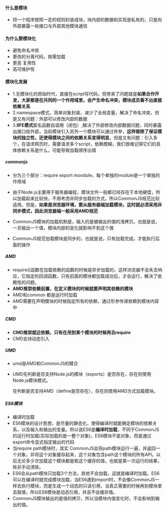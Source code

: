 #### 什么是模块

- 将一个程序按照一定的规则封装成块，块内部的数据和实现是私有的，只是向外部暴露一些接口与外部其他模块通信

#### 为什么要模块化

- 避免命名冲突
- 更改的分离代码，按需加载
- 更高 复用性
- 高可维护性

#### 模块化发展

- 1.无模块化的原始时代，直接在script写代码，但带来了问题就是**如果合作开发，大家都是在共同的一个作用域里，会产生命名冲突，模块成员看不出直接依赖关系**
- 2.namespace模式，简单对象封装，减少了全局变量，解决了命名冲突，但是又有问题：外部可以修改内部的数据
- 3.**IIFE模式**匿名函数自调用（闭包）,解决了外部修改内部数据问题，同时暴露出接口给外部，当前模块引入另外一个模块可以通过传参，**这样做除了保证模块的独立性，还使得模块之间的依赖关系变得明显**，但是又有问题：引入多个<scrpit>，在请求网页时，需要请求多个script，依赖模糊，我们很难记得它们的具体依赖关系是什么，可能导致加载顺序出错

##### commonjs

- 分为三个部分：require export moodule，每个单独的module是一个单独的作用域

- 由于Node.js主要用于服务器编程，模块文件一般都已经存在于本地硬盘，所以加载起来比较快，不用考虑非同步加载的方式，所以CommonJS规范比较适用。但是，**如果是浏览器环境，要从服务器端加载模块，这时就必须采用非同步模式，因此浏览器端一般采用AMD规范**

- CommonJS模块的加载机制是，输入的是被输出的值的浅拷贝。也就是说，一旦输出一个值，模块内部的变化就影响不到这个值
- CommonJS规范加载模块是同步的，也就是说，只有加载完成，才能执行后面的操作

##### AMD

- require()函数在加载依赖的函数的时候是异步加载的，这样浏览器不会失去响应，它指定的回调函数，只有前面的模块都加载成功后，才会运行，解决了依赖性的问题。
- **AMD推崇依赖前置，在定义模块的时候就要声明其依赖的模块** 
- AMD和common 都是运行时加载
- AMD需要在声明模块的时候指定所有的依赖，通过形参传递依赖到模块内容中

##### CMD

- **CMD推崇就近依赖，只有在用到某个模块的时候再去require** 
- CMD支持动态引入

##### UMD

- umd是AMD和CommonJS的糅合

- UMD先判断是否支持Node.js的模块（exports）是否存在，存在则使用Node.js模块模式。

  在判断是否支持AMD（define是否存在），存在则使用AMD方式加载模块。

##### ES6模块

- 编译时加载
- ES6模块的设计思想，是尽量的静态化，使得编译时就能确定模块的依赖关系，以及输入和输出的变量。所以说ES6是**编译时加载**，不同于CommonJS的运行时加载(实际加载的是一整个对象)，ES6模块不是对象，而是通过export命令显式指定输出的代码
- 当require path模块时，其实 CommonJS会将path模块运行一遍，并返回一个对象，并将这个对象缓存起来，这个对象包含path这个模块的所有API。以后无论多少次加载这个模块都是取这个缓存的值，也就是第一次运行的结果，除非手动清除。
- ES6会从path模块只加载3个方法，其他不会加载，这就是编译时加载。ES6可以在编译时就完成模块加载，当ES6遇到import时，不会像CommonJS一样去执行模块，而是生成一个动态的只读引用，当真正需要的时候再到模块里去取值，所以ES6模块是动态引用，并且不会缓存值。
- CommonJS模块输出的是值的拷贝，所以当模块内值变化时，不会影响到输出的值。

